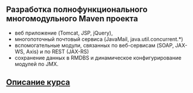 ##  Разработка полнофункционального многомодульного Maven проекта

- веб приложение (Tomcat, JSP, jQuery),
- многопоточный почтовый сервиса (JavaMail, java.util.concurrent.*)
- вспомогательные модули, связанных по веб-сервисам (SOAP, JAX-WS, Axis) и по REST (JAX-RS)
- сохранение данных в RMDBS и динамическое конфигурирование модулей по JMX.

## <a href="https://github.com/JavaOPs/masterjava">Описание курса</a>

